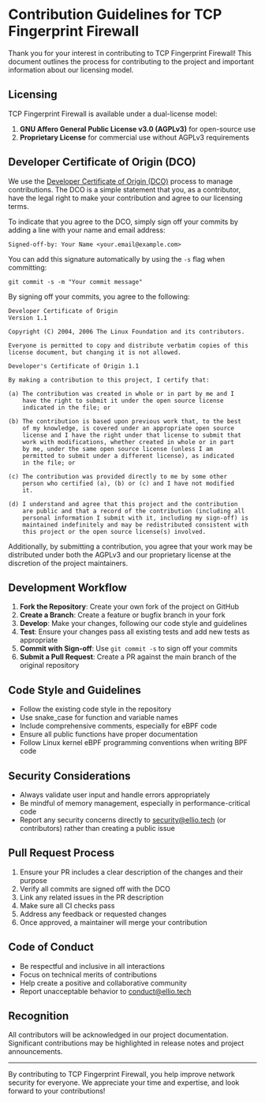 # Contribution Guidelines for TCP Fingerprint Firewall

Thank you for your interest in contributing to TCP Fingerprint Firewall! This document outlines the process for contributing to the project and important information about our licensing model.

## Licensing

TCP Fingerprint Firewall is available under a dual-license model:

1. **GNU Affero General Public License v3.0 (AGPLv3)** for open-source use
2. **Proprietary License** for commercial use without AGPLv3 requirements

## Developer Certificate of Origin (DCO)

We use the [Developer Certificate of Origin (DCO)](https://developercertificate.org/) process to manage contributions. The DCO is a simple statement that you, as a contributor, have the legal right to make your contribution and agree to our licensing terms.

To indicate that you agree to the DCO, simply sign off your commits by adding a line with your name and email address:

```
Signed-off-by: Your Name <your.email@example.com>
```

You can add this signature automatically by using the `-s` flag when committing:

```
git commit -s -m "Your commit message"
```

By signing off your commits, you agree to the following:

```
Developer Certificate of Origin
Version 1.1

Copyright (C) 2004, 2006 The Linux Foundation and its contributors.

Everyone is permitted to copy and distribute verbatim copies of this
license document, but changing it is not allowed.

Developer's Certificate of Origin 1.1

By making a contribution to this project, I certify that:

(a) The contribution was created in whole or in part by me and I
    have the right to submit it under the open source license
    indicated in the file; or

(b) The contribution is based upon previous work that, to the best
    of my knowledge, is covered under an appropriate open source
    license and I have the right under that license to submit that
    work with modifications, whether created in whole or in part
    by me, under the same open source license (unless I am
    permitted to submit under a different license), as indicated
    in the file; or

(c) The contribution was provided directly to me by some other
    person who certified (a), (b) or (c) and I have not modified
    it.

(d) I understand and agree that this project and the contribution
    are public and that a record of the contribution (including all
    personal information I submit with it, including my sign-off) is
    maintained indefinitely and may be redistributed consistent with
    this project or the open source license(s) involved.
```

Additionally, by submitting a contribution, you agree that your work may be distributed under both the AGPLv3 and our proprietary license at the discretion of the project maintainers.

## Development Workflow

1. **Fork the Repository**: Create your own fork of the project on GitHub
2. **Create a Branch**: Create a feature or bugfix branch in your fork
3. **Develop**: Make your changes, following our code style and guidelines
4. **Test**: Ensure your changes pass all existing tests and add new tests as appropriate
5. **Commit with Sign-off**: Use `git commit -s` to sign off your commits
6. **Submit a Pull Request**: Create a PR against the main branch of the original repository

## Code Style and Guidelines

- Follow the existing code style in the repository
- Use snake_case for function and variable names
- Include comprehensive comments, especially for eBPF code
- Ensure all public functions have proper documentation
- Follow Linux kernel eBPF programming conventions when writing BPF code

## Security Considerations

- Always validate user input and handle errors appropriately
- Be mindful of memory management, especially in performance-critical code
- Report any security concerns directly to security@ellio.tech (or contributors) rather than creating a public issue

## Pull Request Process

1. Ensure your PR includes a clear description of the changes and their purpose
2. Verify all commits are signed off with the DCO
3. Link any related issues in the PR description
4. Make sure all CI checks pass
5. Address any feedback or requested changes
6. Once approved, a maintainer will merge your contribution

## Code of Conduct

- Be respectful and inclusive in all interactions
- Focus on technical merits of contributions
- Help create a positive and collaborative community
- Report unacceptable behavior to conduct@ellio.tech

## Recognition

All contributors will be acknowledged in our project documentation. Significant contributions may be highlighted in release notes and project announcements.

---

By contributing to TCP Fingerprint Firewall, you help improve network security for everyone. We appreciate your time and expertise, and look forward to your contributions!